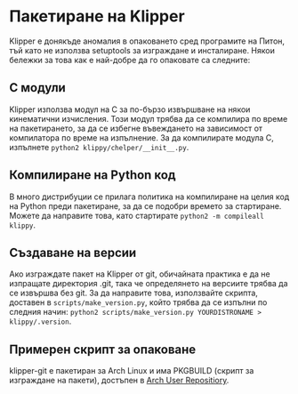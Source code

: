 # Пакетиране на Klipper

Klipper е донякъде аномалия в опаковането сред програмите на Питон, тъй като не използва setuptools за изграждане и инсталиране. Някои бележки за това как е най-добре да го опаковате са следните:

## C модули

Klipper използва модул на C за по-бързо извършване на някои кинематични изчисления. Този модул трябва да се компилира по време на пакетирането, за да се избегне въвеждането на зависимост от компилатора по време на изпълнение. За да компилирате модула C, изпълнете `python2 klippy/chelper/__init__.py`.

## Компилиране на Python код

В много дистрибуции се прилага политика на компилиране на целия код на Python преди пакетиране, за да се подобри времето за стартиране. Можете да направите това, като стартирате `python2 -m compileall klippy`.

## Създаване на версии

Ако изграждате пакет на Klipper от git, обичайната практика е да не изпращате директория .git, така че определянето на версиите трябва да се извършва без git. За да направите това, използвайте скрипта, доставен в `scripts/make_version.py`, който трябва да се изпълни по следния начин: `python2 scripts/make_version.py YOURDISTRONAME > klippy/.version`.

## Примерен скрипт за опаковане

klipper-git е пакетиран за Arch Linux и има PKGBUILD (скрипт за изграждане на пакети), достъпен в [Arch User Repositiory](https://aur.archlinux.org/cgit/aur.git/tree/PKGBUILD?h=klipper-git).
